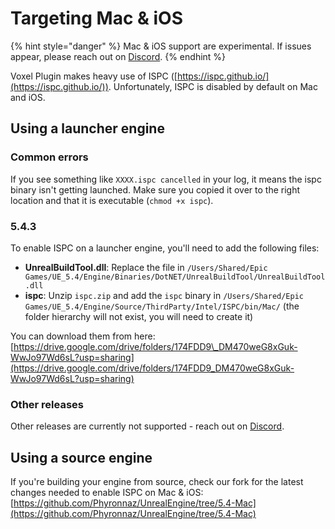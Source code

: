 # Targeting Mac & iOS

{% hint style="danger" %}
Mac & iOS support are experimental. If issues appear, please reach out on [Discord](https://discord.voxelplugin.com).
{% endhint %}

Voxel Plugin makes heavy use of ISPC ([https://ispc.github.io/](https://ispc.github.io/)). Unfortunately, ISPC is disabled by default on Mac and iOS.&#x20;

## Using a launcher engine

### Common errors

If you see something like `XXXX.ispc cancelled` in your log, it means the ispc binary isn't getting launched. Make sure you copied it over to the right location and that it is executable (`chmod +x ispc`).

### 5.4.3

To enable ISPC on a launcher engine, you'll need to add the following files:

* **UnrealBuildTool.dll**: Replace the file in `/Users/Shared/Epic Games/UE_5.4/Engine/Binaries/DotNET/UnrealBuildTool/UnrealBuildTool.dll`
* **ispc**: Unzip `ispc.zip` and add the `ispc` binary in `/Users/Shared/Epic Games/UE_5.4/Engine/Source/ThirdParty/Intel/ISPC/bin/Mac/` (the folder hierarchy will not exist, you will need to create it)

You can download them from here: [https://drive.google.com/drive/folders/174FDD9\_DM470weG8xGuk-WwJo97Wd6sL?usp=sharing](https://drive.google.com/drive/folders/174FDD9_DM470weG8xGuk-WwJo97Wd6sL?usp=sharing)

### Other releases

Other releases are currently not supported - reach out on [Discord](https://discord.voxelplugin.com).

## Using a source engine

If you're building your engine from source, check our fork for the latest changes needed to enable ISPC on Mac & iOS: [https://github.com/Phyronnaz/UnrealEngine/tree/5.4-Mac](https://github.com/Phyronnaz/UnrealEngine/tree/5.4-Mac)
